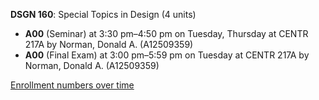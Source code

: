 **DSGN 160**: Special Topics in Design (4 units)

- **A00** (Seminar) at 3:30 pm–4:50 pm on Tuesday, Thursday at CENTR 217A by Norman, Donald A. (A12509359)
- **A00** (Final Exam) at 3:00 pm–5:59 pm on Tuesday at CENTR 217A by Norman, Donald A. (A12509359)

[Enrollment numbers over time](./DSGN160.tsv)
